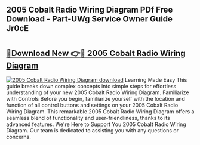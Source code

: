 ## 2005 Cobalt Radio Wiring Diagram PDf Free Download - Part-UWg Service Owner Guide Jr0cE

# <h2><a href="http://dfp9pj.blite.top/?on=2005+Cobalt+Radio+Wiring+Diagram">🔗Download New 👉🔴 2005 Cobalt Radio Wiring Diagram</a></h2>

[![2005 Cobalt Radio Wiring Diagram download](https://i.imgur.com/lujVjoI.png)](http://dfp9pj.blite.top/?on=2005+Cobalt+Radio+Wiring+Diagram)
Learning Made Easy This guide breaks down complex concepts into simple steps for effortless understanding of your new 2005 Cobalt Radio Wiring Diagram. Familiarize with Controls Before you begin, familiarize yourself with the location and function of all control buttons and settings on your 2005 Cobalt Radio Wiring Diagram. This remarkable 2005 Cobalt Radio Wiring Diagram offers a seamless blend of functionality and user-friendliness, thanks to its advanced features. We're Here to Support You 2005 Cobalt Radio Wiring Diagram. Our team is dedicated to assisting you with any questions or concerns.
